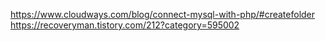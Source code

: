 https://www.cloudways.com/blog/connect-mysql-with-php/#createfolder
https://recoveryman.tistory.com/212?category=595002
